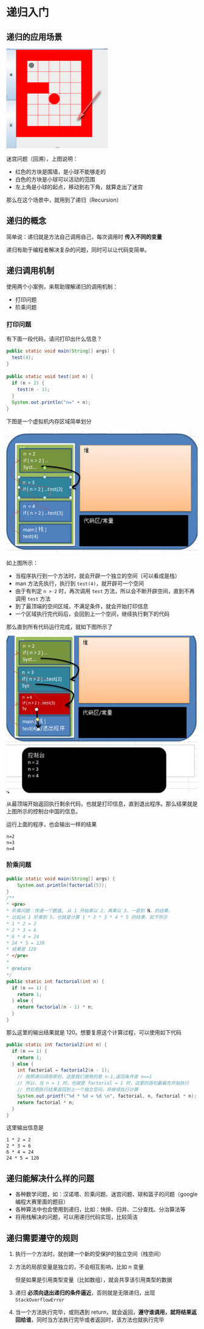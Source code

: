 # 递归入门

## 递归的应用场景

![image-20200805220942252](./assets/image-20200805220942252.png)

迷宫问题（回溯），上图说明：

- 红色的方块是围墙，是小球不能够走的
- 白色的方块是小球可以活动的范围
- 左上角是小球的起点，移动到右下角，就算走出了迷宫

那么在这个场景中，就用到了递归（Recursion）

## 递归的概念

简单说：递归就是方法自己调用自己，每次调用时 **传入不同的变量**

递归有助于编程者解决复杂的问题，同时可以让代码变简单。

## 递归调用机制

使用两个小案例，来帮助理解递归的调用机制：

- 打印问题
- 阶乘问题

### 打印问题

有下面一段代码，请问打印出什么信息？

```java
public static void main(String[] args) {
  test(4);
}

public static void test(int n) {
  if (n > 2) {
    test(n - 1);
  }
  System.out.println("n=" + n);
}
```

下图是一个虚拟机内存区域简单划分

![image-20200805222417998](./assets/image-20200805222417998.png)

如上图所示：

- 当程序执行到一个方法时，就会开辟一个独立的空间（可以看成是栈）
- man 方法先执行，执行到 `test(4)`，就开辟可一个空间
- 由于有判定 `n > 2` 时，再次调用 `test` 方法，所以会不断开辟空间，直到不再调用 `test` 方法
- 到了最顶端的空间区域，不满足条件，就会开始打印信息
- 一个区域执行完代码后，会回到上一个空间，继续执行剩下的代码

那么直到所有代码运行完成，就如下图所示了

![image-20200805223200472](./assets/image-20200805223200472.png)

从最顶端开始返回执行剩余代码，也就是打印信息，直到退出程序。那么结果就是上图所示的控制台中国的信息。

运行上面的程序，也会输出一样的结果

```
n=2
n=3
n=4
```

### 阶乘问题

```java
public static void main(String[] args) {
	System.out.println(factorial(5));
}
/**
* <pre>
* 阶乘问题：传递一个数值, 从 1 开始乘以 2，再乘以 3，一直到 N，的结果，
* 比如从 1 阶乘到 5，也就是计算 1 * 2 * 3 * 4 * 5 的结果，如下所示
* 1 * 2 = 2
* 2 * 3 = 6
* 6 * 4 = 24
* 24 * 5 = 120
* 结果是 120
* </pre>
*
* @return
*/
public static int factorial(int n) {
  if (n == 1) {
    return 1;
  } else {
    return factorial(n - 1) * n;
  }
}
```

那么这里的输出结果就是 120。想要复原这个计算过程，可以使用如下代码

```java
public static int factorial2(int n) {
  if (n == 1) {
    return 1;
  } else {
    int factorial = factorial2(n - 1);
    // 按照递归调用原则，这里我们使用的是 n-1,返回条件是 n==1
    // 所以，当 n = 1 时，也就是 factorial = 1 时，这里的语句最最先开始执行
    // 然后把执行结果返回到上一个独立空间，并继续执行计算
    System.out.printf("%d * %d = %d \n", factorial, n, factorial * n);
    return factorial * n;
  }
}
```

这里输出信息是

```
1 * 2 = 2 
2 * 3 = 6 
6 * 4 = 24 
24 * 5 = 120
```

## 递归能解决什么样的问题

- 各种数学问题，如：汉诺塔、阶乘问题、迷宫问题、球和篮子的问题（google 编程大赛里面的题目）
- 各种算法中也会使用到递归，比如：快排、归并、二分查找、分治算法等
- 将用栈解决的问题，可以用递归代码实现，比较简洁

## 递归需要遵守的规则

1. 执行一个方法时，就创建一个新的受保护的独立空间（栈空间）

2. 方法的局部变量是独立的，不会相互影响，比如 n 变量

   但是如果是引用类型变量（比如数组），就会共享该引用类型的数据

3. 递归 **必须向退出递归的条件逼近**，否则就是无限递归，出现 `StackOverflowError` 

4. 当一个方法执行完毕，或则遇到 return，就会返回，**遵守谁调用，就将结果返回给谁**，同时当方法执行完毕或者返回时，该方法也就执行完毕

